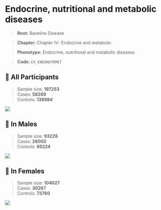 # Endocrine, nutritional and metabolic diseases

> **Root:** Baseline Disease  

> **Chapter:** Chapter IV- Endocrine and metabolic  

> **Phenotype:** Endocrine, nutritional and metabolic diseases  

> **Code:** `E4_ENDONUTRMET`

## 🧪 All Participants  
> Sample size: **197253**  
> Cases: **58269**  
> Controls: **138984**
<img src="/Disease/Figures/ALL/Incidence/E4_ENDONUTRMET.png"/>
<CsvTable src="/public/Disease/Data/ALL/Incidence/COX_E4_ENDONUTRMET.csv" label="🔍 View full results" />

## 👨 In Males  
> Sample size: **93226**  
> Cases: **28002**  
> Controls: **65224**
<img src="/Disease/Figures/Male/Incidence/E4_ENDONUTRMET.png"/>
<CsvTable src="/public/Disease/Data/Male/Incidence/COX_E4_ENDONUTRMET.csv" label="🔍 View full results" />

## 👩 In Females  
> Sample size: **104027**  
> Cases: **30267**  
> Controls: **73760**
<img src="/Disease/Figures/Female/Incidence/E4_ENDONUTRMET.png"/>
<CsvTable src="/public/Disease/Data/Female/Incidence/COX_E4_ENDONUTRMET.csv" label="🔍 View full results" />
